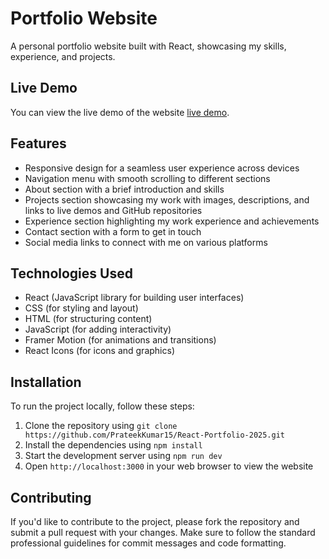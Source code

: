 **Portfolio Website**
======================

A personal portfolio website built with React, showcasing my skills, experience, and projects.

**Live Demo**
-------------

You can view the live demo of the website [live demo](https://prateek-protfolio-2025.vercel.app/).

**Features**
------------

* Responsive design for a seamless user experience across devices
* Navigation menu with smooth scrolling to different sections
* About section with a brief introduction and skills
* Projects section showcasing my work with images, descriptions, and links to live demos and GitHub repositories
* Experience section highlighting my work experience and achievements
* Contact section with a form to get in touch
* Social media links to connect with me on various platforms

**Technologies Used**
--------------------

* React (JavaScript library for building user interfaces)
* CSS (for styling and layout)
* HTML (for structuring content)
* JavaScript (for adding interactivity)
* Framer Motion (for animations and transitions)
* React Icons (for icons and graphics)

**Installation**
---------------

To run the project locally, follow these steps:

1. Clone the repository using `git clone https://github.com/PrateekKumar15/React-Portfolio-2025.git`
2. Install the dependencies using `npm install`
3. Start the development server using `npm run dev`
4. Open `http://localhost:3000` in your web browser to view the website

**Contributing**
---------------

If you'd like to contribute to the project, please fork the repository and submit a pull request with your changes. Make sure to follow the standard professional guidelines for commit messages and code formatting.


